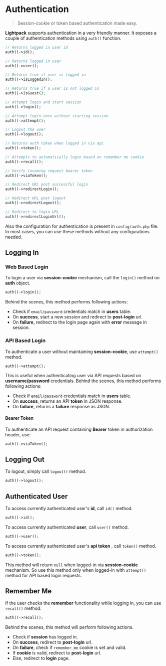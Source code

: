 # Authentication

> Session-cookie or token based authentication made easy.

**Lightpack** supports authentication in a very friendly manner. It exposes a couple of authentication methods using `auth()` function.

```php
// Returns logged in user id
auth()->id();

// Returns logged in user 
auth()->user();

// Returns true if user is logged in
auth()->isLoggedIn();

// Returns true if a user is not logged in
auth()->isGuest();

// Attempt login and start session
auth()->login();

// Attempt login once without starting session
auth()->attempt();

// Logout the user 
auth()->logout();

// Returns auth token when logged in via api
auth()->token();

// Attempts to automatically login based on remember me cookie
auth()->recall();

// Verify incoming request bearer token
auth()->viaToken();

// Redirect URL post successful login
auth()->redirectLogin();

// Redirect URL post logout
auth()->redirectLogout();

// Redirect to login URL
auth()->redirectLoginUrl();
```

Also the configuration for authentication is present in `config/auth.php` file. In most cases, you can use these methods without any configurations needed.

## Logging In

### Web Based Login
To login a user via **session-cookie** mechanism, call the `login()` method on **auth** object.

```php
auth()->login();
```

Behind the scenes, this method performs following actions:

* Check if `email/password` credentials match in **users** table.
* On **success**, start a new session and redirect to **post-login** url.
* On **failure**, redirect to the login page again with **error** message in session.

### API Based Login

To authenticate a user without maintaining **session-cookie**, use `attempt()` method.

```php
auth()->attempt();
```

This is useful when authenticating user via API requests based on **username/password** credentials. Behind the scenes, this method performs following actions:

* Check if `email/password` credentials match in **users** table.
* On **success**, returns an API **token** in JSON response.
* On **failure**, returns a **failure** response as JSON.

#### Bearer Token

To authenticate an API request containing **Bearer** token in authorization header, use:

```php
auth()->viaToken();
```

## Logging Out

To logout, simply call `logout()` method.

```php
auth()->logout();
```

## Authenticated User

To access currently authenticated user's **id**, call `id()` method.

```php
auth()->id();
```

To access currently authenticated **user**, call `user()` method.

```php
auth()->user();
```

To access currently authenticated user's **api token** , call `token()` method.

```php
auth()->token();
```

This method will return `null` when logged-in via **session-cookie** mechanism. So use this
method only when logged-in with `attempt()` method for API based login requests.

## Remember Me

If the user checks the **remember** functionality while logging in, you can use `recall()` method.

```php
auth()->recall();
```

Behind the scenes, this method will perform following actions.

* Check if **session** has logged in.
* On **success**, redirect to **post-login** url.
* On **failure**, check if `remember_me` cookie is set and valid.
* If **cookie** is valid, redirect to **post-login** url.
* Else, redirect to **login** page.